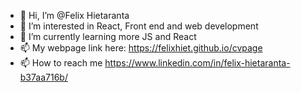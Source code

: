 - 👋 Hi, I’m @Felix Hietaranta
- 👀 I’m interested in React, Front end and web development
- 🌱 I’m currently learning more JS and React
- 📫 My webpage link here: https://felixhiet.github.io/cvpage
- 📫 How to reach me https://www.linkedin.com/in/felix-hietaranta-b37aa716b/

<!---
FelixHiet/FelixHiet is a ✨ special ✨ repository because its `README.md` (this file) appears on your GitHub profile.
You can click the Preview link to take a look at your changes.
--->
